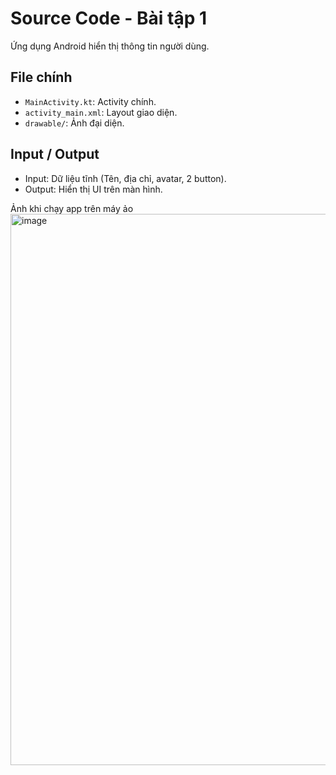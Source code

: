 # Source Code - Bài tập 1

Ứng dụng Android hiển thị thông tin người dùng.

## File chính
- `MainActivity.kt`: Activity chính.
- `activity_main.xml`: Layout giao diện.
- `drawable/`: Ảnh đại diện.

## Input / Output
- Input: Dữ liệu tĩnh (Tên, địa chỉ, avatar, 2 button).
- Output: Hiển thị UI trên màn hình.

Ảnh khi chạy app trên máy ảo
<img width="574" height="882" alt="image" src="https://github.com/user-attachments/assets/a5c9dcb5-a9cb-49ac-8c20-28eca72b9530" />

